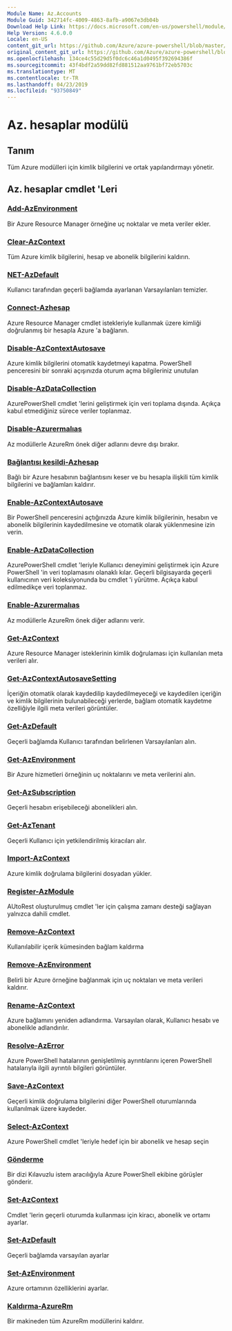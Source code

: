 ```yaml
---
Module Name: Az.Accounts
Module Guid: 342714fc-4009-4863-8afb-a9067e3db04b
Download Help Link: https://docs.microsoft.com/en-us/powershell/module/az.accounts
Help Version: 4.6.0.0
Locale: en-US
content_git_url: https://github.com/Azure/azure-powershell/blob/master/src/Accounts/Accounts/help/Az.Accounts.md
original_content_git_url: https://github.com/Azure/azure-powershell/blob/master/src/Accounts/Accounts/help/Az.Accounts.md
ms.openlocfilehash: 134ce4c55d29d5f0dc6c46a1d0495f392694386f
ms.sourcegitcommit: 43f4bdf2a59dd82fd881512aa9761bf72eb5703c
ms.translationtype: MT
ms.contentlocale: tr-TR
ms.lasthandoff: 04/23/2019
ms.locfileid: "93750849"
---
```

# Az. hesaplar modülü
## Tanım
Tüm Azure modülleri için kimlik bilgilerini ve ortak yapılandırmayı yönetir.

## Az. hesaplar cmdlet 'Leri
### [Add-AzEnvironment](Add-AzEnvironment.md)
Bir Azure Resource Manager örneğine uç noktalar ve meta veriler ekler.

### [Clear-AzContext](Clear-AzContext.md)
Tüm Azure kimlik bilgilerini, hesap ve abonelik bilgilerini kaldırın.

### [NET-AzDefault](Clear-AzDefault.md)
Kullanıcı tarafından geçerli bağlamda ayarlanan Varsayılanları temizler.

### [Connect-Azhesap](Connect-AzAccount.md)
Azure Resource Manager cmdlet istekleriyle kullanmak üzere kimliği doğrulanmış bir hesapla Azure 'a bağlanın.

### [Disable-AzContextAutosave](Disable-AzContextAutosave.md)
Azure kimlik bilgilerini otomatik kaydetmeyi kapatma.  PowerShell penceresini bir sonraki açışınızda oturum açma bilgileriniz unutulan

### [Disable-AzDataCollection](Disable-AzDataCollection.md)
AzurePowerShell cmdlet 'lerini geliştirmek için veri toplama dışında. Açıkça kabul etmediğiniz sürece veriler toplanmaz.

### [Disable-Azurermalıas](Disable-AzureRmAlias.md)
Az modüllerle AzureRm önek diğer adlarını devre dışı bırakır.

### [Bağlantısı kesildi-Azhesap](Disconnect-AzAccount.md)
Bağlı bir Azure hesabının bağlantısını keser ve bu hesapla ilişkili tüm kimlik bilgilerini ve bağlamları kaldırır.

### [Enable-AzContextAutosave](Enable-AzContextAutosave.md)
Bir PowerShell penceresini açtığınızda Azure kimlik bilgilerinin, hesabın ve abonelik bilgilerinin kaydedilmesine ve otomatik olarak yüklenmesine izin verin. 

### [Enable-AzDataCollection](Enable-AzDataCollection.md)
AzurePowerShell cmdlet 'leriyle Kullanıcı deneyimini geliştirmek için Azure PowerShell 'in veri toplamasını olanaklı kılar.
Geçerli bilgisayarda geçerli kullanıcının veri koleksiyonunda bu cmdlet 'i yürütme.
Açıkça kabul edilmedikçe veri toplanmaz.

### [Enable-Azurermalıas](Enable-AzureRmAlias.md)
Az modüllerle AzureRm önek diğer adlarını verir.

### [Get-AzContext](Get-AzContext.md)
Azure Resource Manager isteklerinin kimlik doğrulaması için kullanılan meta verileri alır.

### [Get-AzContextAutosaveSetting](Get-AzContextAutosaveSetting.md)
İçeriğin otomatik olarak kaydedilip kaydedilmeyeceği ve kaydedilen içeriğin ve kimlik bilgilerinin bulunabileceği yerlerde, bağlam otomatik kaydetme özelliğiyle ilgili meta verileri görüntüler.

### [Get-AzDefault](Get-AzDefault.md)
Geçerli bağlamda Kullanıcı tarafından belirlenen Varsayılanları alın.

### [Get-AzEnvironment](Get-AzEnvironment.md)
Bir Azure hizmetleri örneğinin uç noktalarını ve meta verilerini alın.

### [Get-AzSubscription](Get-AzSubscription.md)
Geçerli hesabın erişebileceği abonelikleri alın.

### [Get-AzTenant](Get-AzTenant.md)
Geçerli Kullanıcı için yetkilendirilmiş kiracıları alır.

### [Import-AzContext](Import-AzContext.md)
Azure kimlik doğrulama bilgilerini dosyadan yükler.

### [Register-AzModule](Register-AzModule.md)
AUtoRest oluşturulmuş cmdlet 'ler için çalışma zamanı desteği sağlayan yalnızca dahili cmdlet.

### [Remove-AzContext](Remove-AzContext.md)
Kullanılabilir içerik kümesinden bağlam kaldırma

### [Remove-AzEnvironment](Remove-AzEnvironment.md)
Belirli bir Azure örneğine bağlanmak için uç noktaları ve meta verileri kaldırır.

### [Rename-AzContext](Rename-AzContext.md)
Azure bağlamını yeniden adlandırma.  Varsayılan olarak, Kullanıcı hesabı ve abonelikle adlandırılır.

### [Resolve-AzError](Resolve-AzError.md)
Azure PowerShell hatalarının genişletilmiş ayrıntılarını içeren PowerShell hatalarıyla ilgili ayrıntılı bilgileri görüntüler.

### [Save-AzContext](Save-AzContext.md)
Geçerli kimlik doğrulama bilgilerini diğer PowerShell oturumlarında kullanılmak üzere kaydeder.

### [Select-AzContext](Select-AzContext.md)
Azure PowerShell cmdlet 'leriyle hedef için bir abonelik ve hesap seçin

### [Gönderme](Send-Feedback.md)
Bir dizi Kılavuzlu istem aracılığıyla Azure PowerShell ekibine görüşler gönderir.

### [Set-AzContext](Set-AzContext.md)
Cmdlet 'lerin geçerli oturumda kullanması için kiracı, abonelik ve ortamı ayarlar.

### [Set-AzDefault](Set-AzDefault.md)
Geçerli bağlamda varsayılan ayarlar

### [Set-AzEnvironment](Set-AzEnvironment.md)
Azure ortamının özelliklerini ayarlar.

### [Kaldırma-AzureRm](Uninstall-AzureRm.md)
Bir makineden tüm AzureRm modüllerini kaldırır.

